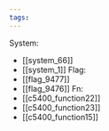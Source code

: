 ```yaml
---
tags:
---
```

System:
- [[system_66]]
- [[system_1]]
Flag:
- [[flag_9477]]
- [[flag_9476]]
Fn:
- [[c5400_function22]]
- [[c5400_function23]]
- [[c5400_function15]]
